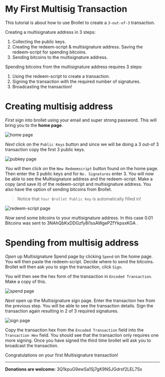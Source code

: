 
# My First Multisig Transaction

This tutorial is about how to use Brollet to create a `3-out-of-3` transaction.

Creating a multisignature address in 3 steps:

1. Collecting the public keys.
1. Creating the redeem-script & multisignature address. Saving the redeem-script for spending bitcoins.
1. Sending bitcoins to the multisignature address.

Spending bitcoins from the multisignature address requires 3 steps:

1. Using the redeem-script to create a transaction.
1. Signing the transaction with the required number of signatures.
1. Broadcasting the transaction!


# Creating multisig address

_First_ sign into brollet using your email and super strong password. This will bring you to the **home page**.

![home page](/docs/images/balance.png)

_Next_ click on the `Public Keys` button and since we will be doing a 3 out-of 3 transaction copy the first 3 public keys.

![pubkey page](/docs/images/pubkeys.jpg)

_You_ will then click on the `New Redeemscript` button found on the home page. Then enter the 3 public keys and for `No. Signatures` enter 3. You will now be able to see the Multisignature address and the redeem-script. Make a copy (and save it) of the redeem-script and multisignature address. You also have the option of sending bitcoins from Brollet.

> Notice that `Your Brollet Public Key` is automatically filled in!

![redeem-script page](/docs/images/redeemscript.jpg)

_Now_ send some bitcoins to your multisignature address. In this case 0.01 Bitcoins was sent to 3NAhQbKxDDGzfy8i1ssAWgePZfYkpsxKGA .

# Spending from multisig address

_Open_ up Multisignature Spend page by clicking `Spend` on the home page. You will then paste the redeem-script. Decide where to send the bitcoins. Brollet will then ask you to sign the transaction, click `Sign`.

You will then see the hex form of the transaction in `Encoded Transaction`. Make a copy of this.

![spend page](/docs/images/spend.jpg)

_Next_ open up the Multisignature sign page. Enter the transaction hex from the previous step. You will be able to see the transaction details. Sign the transaction again resulting in 2 of 3 required signatures.

![sign page](/docs/images/sign.jpg)

Copy the transaction hex from the `Encoded Transaction` field into the `Transaction Hex` field. You should see that the transaction only requires one more signing. Once you have signed the third time brollet will ask you to broadcast the transaction.

Congratulations on your first Multisignature transaction!

* * *

**Donations are welcome:** 3Q1kpuG9ewSa1Sj7gK9NSJGdrsf2LEL7Sx
